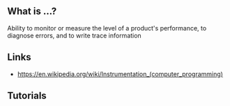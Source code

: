 ## What is ...?
Ability to monitor or measure the level of a product's performance, to diagnose errors, and to write trace information

## Links
- https://en.wikipedia.org/wiki/Instrumentation_(computer_programming)

## Tutorials

<!-- Embedded links -->
[1]: https://github.com/nchristie/general_notes/blob/master/XXX.md
